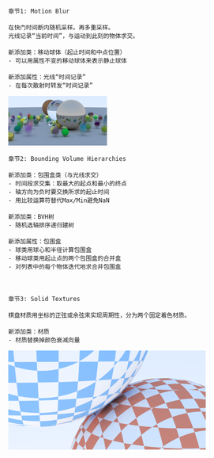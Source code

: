 
    章节1: Motion Blur
    
    在快门时间断内随机采样。再多重采样。
    光线记录“当前时间”，与运动到此刻的物体求交。
    
    新添加类：移动球体（起止时间和中点位置）
    - 可以用属性不变的移动球体来表示静止球体
    
    新添加属性：光线“时间记录”
    - 在每次散射时转发“时间记录”

![alt text](https://github.com/Wayne716/Graphics/blob/master/Ray%20Tracing%20The%20Next%20Week/images/blur.png?raw=true)

    章节2: Bounding Volume Hierarchies
    
    新添加类：包围盒类（与光线求交）
    - 时间段求交集：取最大的起点和最小的终点
    - 轴方向为负时要交换所求的起止时间
    - 用比较运算符替代Max/Min避免NaN
    
    新添加类：BVH树
    - 随机选轴排序递归建树
    
    新添加属性：包围盒
    - 球类用球心和半径计算包围盒
    - 移动球类用起止点的两个包围盒的合并盒
    - 对列表中的每个物体迭代地求合并包围盒
   
   

    章节3: Solid Textures
    
    棋盘材质用坐标的正弦或余弦来实现周期性，分为两个固定着色材质。
    
    新添加类：材质
    - 材质替换掉颜色衰减向量
    
![alt text](https://github.com/Wayne716/Graphics/blob/master/Ray%20Tracing%20The%20Next%20Week/images/two_spheres.png?raw=true)
